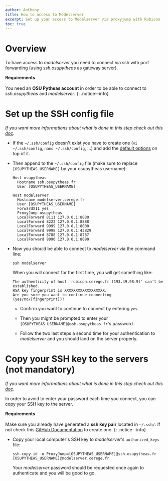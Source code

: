 ```yaml
---
author: Anthony
title: How to access to Modelserver
excerpt: Set up your access to Modelserver via proxyjump with Rubicon
toc: true
---
```


# Overview

To have access to *modelserver* you need to connect via ssh with port forwarding (using *ssh.osupytheas* as gateway server).

**Requirements**<br><br>You need an **OSU Pytheas account** in order to be able to connect to *ssh.osupytheas* and *modelserver*.
{: .notice--info}


# Set up the SSH config file
*If you want more informations about what is done in this step check out this [doc](https://paleoclim-cnrs.github.io/documentation-website/ssh/#ssh-config).*

- If the `~/.ssh/config` doesn't exist you have to create one (`vi ~/.ssh/config`, `nano ~/.ssh/config`, ...) and add the [default options](https://paleoclim-cnrs.github.io/documentation-website/ssh/#default-options) on top of it.

- Then append to the `~/.ssh/config` file (make sure to replace `[OSUPYTHEAS_USERNAME]` by your osupytheas username):
  ```
  Host osupytheas
    Hostname ssh.osupytheas.fr
    User [OSUPYTHEAS_USERNAME]

  Host modelserver
    Hostname modelserver.cerege.fr
    User [OSUPYTHEAS_USERNAME]
    ForwardX11 yes
    ProxyJump osupytheas
    LocalForward 8111 127.0.0.1:8080
    LocalForward 8222 127.0.0.1:8888
    LocalForward 9999 127.0.0.1:8000
    LocalForward 9998 127.0.0.1:43829
    LocalForward 8788 127.0.0.1:8787
    LocalForward 8090 127.0.0.1:8090
  ```

- Now you should be able to connect to *modelserver* via the command line:
  ```
  ssh modelserver
  ```

  When you will connect for the first time, you will get something like:
  ```
  The authenticity of host 'rubicon.cerege.fr (193.49.98.9)' can't be established.
  RSA key fingerprint is XXXXXXXXXXXXXXXXXX.
  Are you sure you want to continue connecting (yes/no/[fingerprint])?
  ```
  - Confirm you want to continue to connect by entering `yes`.

  - Then you might be prompted to enter your `[OSUPYTHEAS_USERNAME]@ssh.osupytheas.fr`'s password.

  - Follow the two last steps a second time for your authentication to *modelserver* and you should land on the server properly.

# Copy your SSH key to the servers (not mandatory)

*If you want more informations about what is done in this step check out this [doc](https://paleoclim-cnrs.github.io/documentation-website/ssh/#copy-public-key-to-server).*

In order to avoid to enter your password each time you connect, you can copy your SSH key to the server.

**Requirements**<br><br>Make sure you already have generated a **ssh key pair** located in `~/.ssh/`. If not check this [GitHub Documentation](https://docs.github.com/en/authentication/connecting-to-github-with-ssh/generating-a-new-ssh-key-and-adding-it-to-the-ssh-agent) to create one.
{: .notice--info}

* Copy your local computer's SSH key to *modelserver*'s `authorized_keys` file:
  ```
  ssh-copy-id -o ProxyJump=[OSUPYTHEAS_USERNAME]@ssh.osupytheas.fr [OSUPYTHEAS_USERNAME]@modelserver.cerege.fr
  ```
  Your *modelserver* password should be requested once again to authenticate and you will be good to go.
